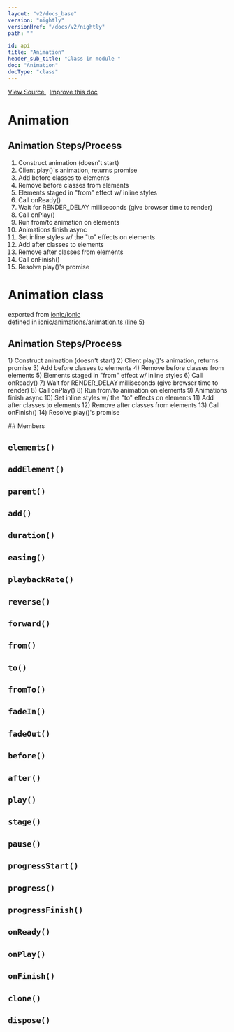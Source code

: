 ```yaml
---
layout: "v2/docs_base"
version: "nightly"
versionHref: "/docs/v2/nightly"
path: ""

id: api
title: "Animation"
header_sub_title: "Class in module "
doc: "Animation"
docType: "class"
---
```



<div class="improve-docs">
  <a href='http://github.com/driftyco/ionic2/tree/master/ionic/animations/animation.ts#L4'>
    View Source
  </a>
  &nbsp;
  <a href='http://github.com/driftyco/ionic2/edit/master/ionic/animations/animation.ts#L4'>
    Improve this doc
  </a>
</div>




<h1 class="api-title">

  Animation



</h1>





Animation Steps/Process
  -----------------------
  1) Construct animation (doesn't start)
  2) Client play()'s animation, returns promise
  3) Add before classes to elements
  4) Remove before classes from elements
  5) Elements staged in "from" effect w/ inline styles
  6) Call onReady()
  7) Wait for RENDER_DELAY milliseconds (give browser time to render)
  8) Call onPlay()
  8) Run from/to animation on elements
  9) Animations finish async
 10) Set inline styles w/ the "to" effects on elements
 11) Add after classes to elements
 12) Remove after classes from elements
 13) Call onFinish()
 14) Resolve play()'s promise



<h1 class="class export">Animation <span class="type">class</span></h1>
<p class="module">exported from <a href='undefined'>ionic/ionic</a><br/>
defined in <a href="https://github.com/driftyco/ionic2/tree/master/ionic/animations/animation.ts#L5-L509">ionic/animations/animation.ts (line 5)</a>
</p>
<p><h2 id="animation-steps-process">Animation Steps/Process</h2>
<p>  1) Construct animation (doesn&#39;t start)
  2) Client play()&#39;s animation, returns promise
  3) Add before classes to elements
  4) Remove before classes from elements
  5) Elements staged in &quot;from&quot; effect w/ inline styles
  6) Call onReady()
  7) Wait for RENDER_DELAY milliseconds (give browser time to render)
  8) Call onPlay()
  8) Run from/to animation on elements
  9) Animations finish async
 10) Set inline styles w/ the &quot;to&quot; effects on elements
 11) Add after classes to elements
 12) Remove after classes from elements
 13) Call onFinish()
 14) Resolve play()&#39;s promise</p>
</p>
## Members

<div id="elements"></div>
<h2>
  <code>elements()</code>

</h2>












<div id="addElement"></div>
<h2>
  <code>addElement()</code>

</h2>












<div id="parent"></div>
<h2>
  <code>parent()</code>

</h2>












<div id="add"></div>
<h2>
  <code>add()</code>

</h2>












<div id="duration"></div>
<h2>
  <code>duration()</code>

</h2>












<div id="easing"></div>
<h2>
  <code>easing()</code>

</h2>












<div id="playbackRate"></div>
<h2>
  <code>playbackRate()</code>

</h2>












<div id="reverse"></div>
<h2>
  <code>reverse()</code>

</h2>












<div id="forward"></div>
<h2>
  <code>forward()</code>

</h2>












<div id="from"></div>
<h2>
  <code>from()</code>

</h2>












<div id="to"></div>
<h2>
  <code>to()</code>

</h2>












<div id="fromTo"></div>
<h2>
  <code>fromTo()</code>

</h2>












<div id="fadeIn"></div>
<h2>
  <code>fadeIn()</code>

</h2>












<div id="fadeOut"></div>
<h2>
  <code>fadeOut()</code>

</h2>












<div id="before"></div>
<h2>
  <code>before()</code>

</h2>












<div id="after"></div>
<h2>
  <code>after()</code>

</h2>












<div id="play"></div>
<h2>
  <code>play()</code>

</h2>












<div id="stage"></div>
<h2>
  <code>stage()</code>

</h2>












<div id="pause"></div>
<h2>
  <code>pause()</code>

</h2>












<div id="progressStart"></div>
<h2>
  <code>progressStart()</code>

</h2>












<div id="progress"></div>
<h2>
  <code>progress()</code>

</h2>












<div id="progressFinish"></div>
<h2>
  <code>progressFinish()</code>

</h2>












<div id="onReady"></div>
<h2>
  <code>onReady()</code>

</h2>












<div id="onPlay"></div>
<h2>
  <code>onPlay()</code>

</h2>












<div id="onFinish"></div>
<h2>
  <code>onFinish()</code>

</h2>












<div id="clone"></div>
<h2>
  <code>clone()</code>

</h2>












<div id="dispose"></div>
<h2>
  <code>dispose()</code>

</h2>












